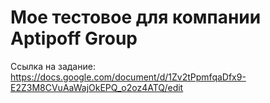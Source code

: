 # Мое тестовое для компании Aptipoff Group
Ссылка на задание: https://docs.google.com/document/d/1Zv2tPpmfqaDfx9-E2Z3M8CVuAaWajOkEPQ_o2oz4ATQ/edit

